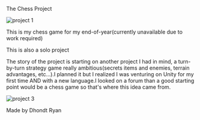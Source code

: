 The Chess Project

![project 1](https://user-images.githubusercontent.com/91030070/199517401-63ea07ca-a179-4ad4-889a-9f0a5edec2ba.png)


This is my chess game for my end-of-year(currently unavailable due to work required)

This is also a solo project

The story of the project is starting on another project I had in mind, a turn-by-turn strategy game really ambitious(secrets items and enemies, terrain advantages, etc...).I planned it but I realized I was venturing on Unity for my first time AND with a new language.I looked on a forum than a good starting point would be a chess game so that's where this idea came from.

![project 3](https://user-images.githubusercontent.com/91030070/199517303-341b5451-ebd7-414a-ab6a-cf65fafbc81d.png)

Made by Dhondt Ryan
